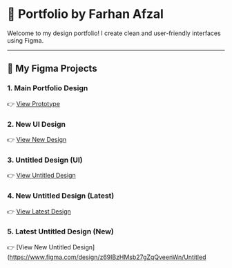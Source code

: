 # 🎨 Portfolio by Farhan Afzal

Welcome to my design portfolio! I create clean and user-friendly interfaces using Figma.

---

## 🔗 My Figma Projects

### 1. Main Portfolio Design
👉 [View Prototype](https://www.figma.com/proto/DPZUIgR7MQeEpF3RjeHFtG/Design-by-Farhan?node-id=1444-654&t=lGbGA6pS4Ab47wXC-1)

### 2. New UI Design
👉 [View New Design](https://www.figma.com/design/DPZUIgR7MQeEpF3RjeHFtG/Design-by-Farhan?node-id=842-909&t=lGbGA6pS4Ab47wXC-1)

### 3. Untitled Design (UI)
👉 [View Untitled Design](https://www.figma.com/design/z69lBzHMsb27gZqQveenWn/Untitled?node-id=144-129&t=Uda3BnILLg3hu45L-1)

### 4. New Untitled Design (Latest)
👉 [View Latest Design](https://www.figma.com/design/Z3iEhcB3zXa08f0pfj7ce7/Untitled?node-id=0-1&t=jXUgJpuhTsXkoGmk-1)

### 5. Latest Untitled Design (New)
👉 [View New Untitled Design](https://www.figma.com/design/z69lBzHMsb27gZqQveenWn/Untitled
